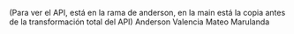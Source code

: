(Para ver el API, está en la rama de anderson, en la main está la copia antes de la transformación total del API)
Anderson Valencia 
Mateo Marulanda
